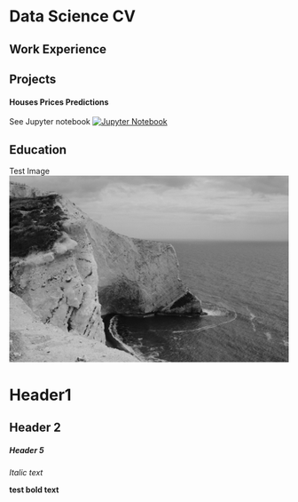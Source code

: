 # Data Science CV 

## Work Experience

## Projects

#### Houses Prices Predictions

See Jupyter notebook 
[![Jupyter Notebook](https://img.shields.io/badge/Open%20in-GitHub-blue?style=for-the-badge&logo=github)](https://github.com/andreikris/exampleportfolio/blob/main/python/House%20Prices%20Forecast.ipynb)



## Education
Test Image
![Test Image](assets/iw_bw-9.jpg) 


# Header1
## Header 2
##### Header 5
*Italic text*

**test bold text**
 
